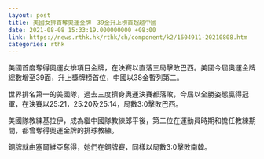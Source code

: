 ```yaml
---
layout: post
title: 美國女排首奪奧運金牌　39金升上榜首超越中國
date: 2021-08-08 15:33:19.000000000 +08:00
link: https://news.rthk.hk/rthk/ch/component/k2/1604911-20210808.htm
categories: rthk
---
```


美國首度奪得奧運女排項目金牌，在決賽以直落三局擊敗巴西。美國今屆奧運金牌總數增至39面，升上獎牌榜首位，中國以38金暫列第二。

世界排名第一的美國隊，過去三度擠身奧運決賽都落敗，今屆以全勝姿態贏得冠軍，在決賽以25:21，25:20及25:14，局數3:0擊敗巴西。

美國隊教練基拉伊，成為繼中國隊教練郎平後，第二位在運動員時期和擔任教練期間，都曾奪得奧運金牌的排球教練。

銅牌就由塞爾維亞奪得，她們在銅牌賽，同樣以局數3:0擊敗南韓。
